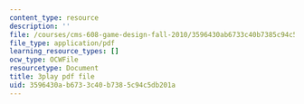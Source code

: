 ```yaml
---
content_type: resource
description: ''
file: /courses/cms-608-game-design-fall-2010/3596430ab6733c40b7385c94c5db201a_68554.pdf
file_type: application/pdf
learning_resource_types: []
ocw_type: OCWFile
resourcetype: Document
title: 3play pdf file
uid: 3596430a-b673-3c40-b738-5c94c5db201a
---
```

